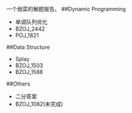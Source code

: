 一个弱菜的解题报告。
##Dynamic Programming
* 单调队列优化
 * BZOJ_2442
 * POJ_1821

##Data Structure
* Splay
 * BZOJ_1503
 * BZOJ_1588

##Others
* 二分答案
 * BZOJ_1082(未完成)
